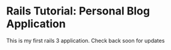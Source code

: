 # Rails Tutorial:  Personal Blog Application

This is my first rails 3 application.  Check back soon for updates
